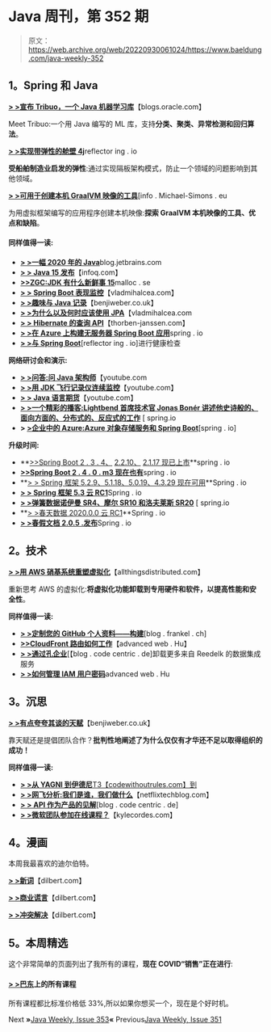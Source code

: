 # Java 周刊，第 352 期

> 原文：<https://web.archive.org/web/20220930061024/https://www.baeldung.com/java-weekly-352>

## **1。Spring 和 Java**

[**> >宣布 Tribuo，一个 Java 机器学习库**](https://web.archive.org/web/20220525131357/https://blogs.oracle.com/java/announcing-tribuo%2c-a-java-machine-learning-library)【blogs.oracle.com】

Meet Tribuo:一个用 Java 编写的 ML 库，支持**分类、聚类、异常检测和回归算法**。

[**> >实现带弹性的舱壁 4j**](https://web.archive.org/web/20220525131357/https://reflectoring.io/bulkhead-with-resilience4j/)reflector ing . io

**受船舶制造业启发的弹性**:通过实现隔板架构模式，防止一个领域的问题影响到其他领域。

[**> >可用于创建本机 GraalVM 映像的工具**](https://web.archive.org/web/20220525131357/https://info.michael-simons.eu/2020/09/15/about-the-tooling-available-to-create-native-graalvm-images/)[info . Michael-Simons . eu

为用虚拟框架编写的应用程序创建本机映像:**探索 GraalVM 本机映像的工具、优点和缺陷**。

#### **同样值得一读:**

*   [**> >一幅 2020 年的 Java**](https://web.archive.org/web/20220525131357/https://blog.jetbrains.com/idea/2020/09/a-picture-of-java-in-2020/)blog.jetbrains.com
*   [**> > Java 15 发布**](https://web.archive.org/web/20220525131357/https://www.infoq.com/news/2020/09/java15-released/?utm_campaign=infoq_content&utm_source=infoq&utm_medium=feed&utm_term=Java)【infoq.com】
*   [**>>ZGC:JDK 有什么新鲜事 15**](https://web.archive.org/web/20220525131357/https://malloc.se/blog/zgc-jdk15)malloc . se
*   [**> > Spring Boot 表现监控**](https://web.archive.org/web/20220525131357/https://vladmihalcea.com/spring-boot-performance-monitoring/)【vladmihalcea.com】
*   [**> >趣味与 Java 记录**](https://web.archive.org/web/20220525131357/https://benjiweber.co.uk/blog/2020/09/19/fun-with-java-records/)【benjiweber.co.uk】
*   [**> >为什么以及何时应该使用 JPA**](https://web.archive.org/web/20220525131357/https://vladmihalcea.com/why-and-when-use-jpa/)【vladmihalcea.com
*   [**> > Hibernate 的查询 API**](https://web.archive.org/web/20220525131357/https://thorben-janssen.com/hibernates-query-apis/)【thorben-janssen.com】
*   [**> >在 Azure 上构建无服务器 Spring Boot 应用**](https://web.archive.org/web/20220525131357/https://www.infoq.com/articles/azure-spring-boot-serverles-dubois/)spring . io
*   **[> >与 Spring Boot](https://web.archive.org/web/20220525131357/https://reflectoring.io/spring-boot-health-check/)**[reflector ing . io]进行健康检查

**网络研讨会和演示:**

*   [**> >问答:问 Java 架构师**](https://web.archive.org/web/20220525131357/https://www.youtube.com/watch?v=O6ya2uGsIP0)【youtube.com
*   [**> >用 JDK 飞行记录仪连续监控**](https://web.archive.org/web/20220525131357/https://www.youtube.com/watch?v=plYESjZ12hM)【youtube.com】
*   [**> > Java 语言期货**](https://web.archive.org/web/20220525131357/https://www.youtube.com/watch?v=bbqhAtbO3wo)【youtube.com】
*   [**> >一个精彩的播客:Lightbend 首席技术官 Jonas Bonér 讲述他史诗般的、面向方面的、分布式的、反应式的工作**](https://web.archive.org/web/20220525131357/https://spring.io/blog/2020/09/17/a-bootiful-podcast-lightbend-cto-jonas-bon-r-on-his-epic-aspect-oriented-distributed-reactive-work) [ spring.io
*   **> [>企业中的 Azure:Azure 对象存储服务和 Spring Boot](https://web.archive.org/web/20220525131357/https://spring.io/blog/2020/09/16/azure-in-the-enterprise-azure-object-storage-service-and-spring-boot)**[spring . io]

**升级时间:**

*   **[>>Spring Boot 2 . 3 . 4、](https://web.archive.org/web/20220525131357/https://spring.io/blog/2020/09/17/spring-boot-2-3-4-available-now) [2.2.10、](https://web.archive.org/web/20220525131357/https://spring.io/blog/2020/09/17/spring-boot-2-2-10-available-now) [2.1.17 现已上市](https://web.archive.org/web/20220525131357/https://spring.io/blog/2020/09/17/spring-boot-2-1-17-available-now)**spring . io
*   [**>>Spring Boot 2 . 4 . 0 . m3 现在也有**](https://web.archive.org/web/20220525131357/https://spring.io/blog/2020/09/17/spring-boot-2-4-0-m3-available-now)spring . io
*   **[> > Spring 框架 5.2.9、5.1.18、5.0.19、4.3.29 现在可用](https://web.archive.org/web/20220525131357/https://spring.io/blog/2020/09/15/spring-framework-5-2-9-5-1-18-5-0-19-and-4-3-29-available-now)**Spring . io
*   [**> > Spring 框架 5.3 云 RC1**](https://web.archive.org/web/20220525131357/https://spring.io/blog/2020/09/15/spring-framework-5-3-goes-rc1)Spring . io
*   [**> >弹簧数据诺伊曼 SR4、摩尔 SR10 和洛夫莱斯 SR20**](https://web.archive.org/web/20220525131357/https://spring.io/blog/2020/09/16/spring-data-neumann-sr4-moore-sr10-and-lovelace-sr20) [ spring.io
*   **[> >春天数据 2020.0.0 云 RC1](https://web.archive.org/web/20220525131357/https://spring.io/blog/2020/09/16/spring-data-2020-0-0-goes-rc1)**Spring . io
*   [**> >春假文档 2.0.5 .发布**](https://web.archive.org/web/20220525131357/https://spring.io/blog/2020/09/16/spring-rest-docs-2-0-5-release)Spring . io

## **2。技术**

[**> >用 AWS 硝基系统重塑虚拟化**](https://web.archive.org/web/20220525131357/https://www.allthingsdistributed.com/2020/09/reinventing-virtualization-with-aws-nitro.html)【allthingsdistributed.com】

重新思考 AWS 的虚拟化:**将虚拟化功能卸载到专用硬件和软件，以提高性能和安全性**。

**同样值得一读:**

*   [**> >定制您的 GitHub 个人资料——构建**](https://web.archive.org/web/20220525131357/https://blog.frankel.ch/customizing-github-profile/2/)[blog . frankel . ch]
*   [**>>CloudFront 路由如何工作**](https://web.archive.org/web/20220525131357/https://advancedweb.hu/how-cloudfront-routing-works/)【advanced web . Hu】
*   [**> >通过孔企业**](https://web.archive.org/web/20220525131357/https://blog.codecentric.de/en/2020/09/offloading-and-more-from-reedelk-data-integration-services-through-kong-enterprise/)[【blog . code centric . de]卸载更多来自 Reedelk 的数据集成服务
*   [**> >如何管理 IAM 用户密码**](https://web.archive.org/web/20220525131357/https://advancedweb.hu/how-to-manage-iam-user-passwords/)advanced web . Hu

## **3。沉思**

[**> >有点夸夸其谈的天赋**](https://web.archive.org/web/20220525131357/https://benjiweber.co.uk/blog/2020/09/19/a-little-rant-about-talent/)【benjiweber.co.uk】

靠天赋还是提倡团队合作？**批判性地阐述了为什么仅仅有才华还不足以取得组织的成功！**

**同样值得一读:**

*   [**> >从 YAGNI 到伊德尼**T3【codewithoutrules.com】到](https://web.archive.org/web/20220525131357/https://codewithoutrules.com/2020/09/18/ydniy/)
*   [**> >网飞分析:我们是谁，我们做什么**](https://web.archive.org/web/20220525131357/https://netflixtechblog.com/analytics-at-netflix-who-we-are-and-what-we-do-7d9c08fe6965)【netflixtechblog.com】
*   [**> > API 作为产品的见解**](https://web.archive.org/web/20220525131357/https://blog.codecentric.de/en/2020/09/api-as-a-product-insights/)[blog . code centric . de]
*   [**> >微软团队参加在线课程？**](https://web.archive.org/web/20220525131357/https://kylecordes.com/2020/microsoft-teams-for-online-classes)【kylecordes.com】

## **4。漫画**

本周我最喜欢的迪尔伯特。

[**> >新词**](https://web.archive.org/web/20220525131357/https://dilbert.com/strip/2020-09-17)【dilbert.com】

[**> >商业谎言**](https://web.archive.org/web/20220525131357/https://dilbert.com/strip/2020-09-23)【dilbert.com】

[**> >冲突解决**](https://web.archive.org/web/20220525131357/https://dilbert.com/strip/2020-09-21)【dilbert.com】

## **5。本周精选**

这个非常简单的页面列出了我所有的课程，**现在 COVID“销售”正在进行**:

#### **[> >巴东](/web/20220525131357/https://www.baeldung.com/all-courses)上的所有课程**

所有课程都比标准价格低 33%,所以如果你想买一个，现在是个好时机。

Next **»**[Java Weekly, Issue 353](/web/20220525131357/https://www.baeldung.com/java-weekly-353)**«** Previous[Java Weekly, Issue 351](/web/20220525131357/https://www.baeldung.com/java-weekly-351)